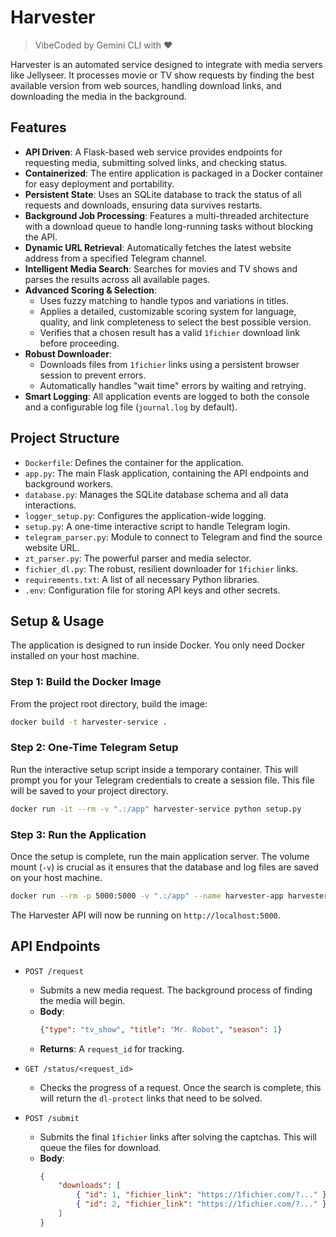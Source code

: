 # Harvester

> VibeCoded by Gemini CLI with :heart:

Harvester is an automated service designed to integrate with media servers like Jellyseer. It processes movie or TV show requests by finding the best available version from web sources, handling download links, and downloading the media in the background.

## Features

- **API Driven**: A Flask-based web service provides endpoints for requesting media, submitting solved links, and checking status.
- **Containerized**: The entire application is packaged in a Docker container for easy deployment and portability.
- **Persistent State**: Uses an SQLite database to track the status of all requests and downloads, ensuring data survives restarts.
- **Background Job Processing**: Features a multi-threaded architecture with a download queue to handle long-running tasks without blocking the API.
- **Dynamic URL Retrieval**: Automatically fetches the latest website address from a specified Telegram channel.
- **Intelligent Media Search**: Searches for movies and TV shows and parses the results across all available pages.
- **Advanced Scoring & Selection**: 
    - Uses fuzzy matching to handle typos and variations in titles.
    - Applies a detailed, customizable scoring system for language, quality, and link completeness to select the best possible version.
    - Verifies that a chosen result has a valid `1fichier` download link before proceeding.
- **Robust Downloader**: 
    - Downloads files from `1fichier` links using a persistent browser session to prevent errors.
    - Automatically handles "wait time" errors by waiting and retrying.
- **Smart Logging**: All application events are logged to both the console and a configurable log file (`journal.log` by default).

## Project Structure

- `Dockerfile`: Defines the container for the application.
- `app.py`: The main Flask application, containing the API endpoints and background workers.
- `database.py`: Manages the SQLite database schema and all data interactions.
- `logger_setup.py`: Configures the application-wide logging.
- `setup.py`: A one-time interactive script to handle Telegram login.
- `telegram_parser.py`: Module to connect to Telegram and find the source website URL.
- `zt_parser.py`: The powerful parser and media selector.
- `fichier_dl.py`: The robust, resilient downloader for `1fichier` links.
- `requirements.txt`: A list of all necessary Python libraries.
- `.env`: Configuration file for storing API keys and other secrets.

## Setup & Usage

The application is designed to run inside Docker. You only need Docker installed on your host machine.

### Step 1: Build the Docker Image

From the project root directory, build the image:
```bash
docker build -t harvester-service .
```

### Step 2: One-Time Telegram Setup

Run the interactive setup script inside a temporary container. This will prompt you for your Telegram credentials to create a session file. This file will be saved to your project directory.

```bash
docker run -it --rm -v ".:/app" harvester-service python setup.py
```

### Step 3: Run the Application

Once the setup is complete, run the main application server. The volume mount (`-v`) is crucial as it ensures that the database and log files are saved on your host machine.

```bash
docker run --rm -p 5000:5000 -v ".:/app" --name harvester-app harvester-service
```

The Harvester API will now be running on `http://localhost:5000`.

## API Endpoints

- `POST /request`
  - Submits a new media request. The background process of finding the media will begin.
  - **Body**:
    ```json
    {"type": "tv_show", "title": "Mr. Robot", "season": 1}
    ```
  - **Returns**: A `request_id` for tracking.

- `GET /status/<request_id>`
  - Checks the progress of a request. Once the search is complete, this will return the `dl-protect` links that need to be solved.

- `POST /submit`
  - Submits the final `1fichier` links after solving the captchas. This will queue the files for download.
  - **Body**:
    ```json
    {
        "downloads": [
            { "id": 1, "fichier_link": "https://1fichier.com/?..." },
            { "id": 2, "fichier_link": "https://1fichier.com/?..." }
        ]
    }
    ```
